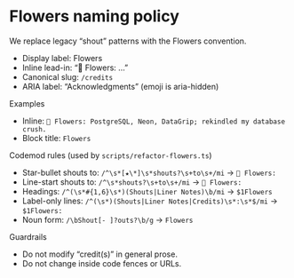 # Flowers naming policy

We replace legacy “shout” patterns with the Flowers convention.

- Display label: Flowers
- Inline lead-in: “💐 Flowers: …”
- Canonical slug: `/credits`
- ARIA label: “Acknowledgments” (emoji is aria-hidden)

Examples

- Inline: `💐 Flowers: PostgreSQL, Neon, DataGrip; rekindled my database crush.`
- Block title: `Flowers`

Codemod rules (used by `scripts/refactor-flowers.ts`)

- Star-bullet shouts to: `/^\s*[★\*]\s*shouts?\s+to\s+/mi` → `💐 Flowers: `
- Line-start shouts to: `/^\s*shouts?\s+to\s+/mi` → `💐 Flowers: `
- Headings: `/^(\s*#{1,6}\s*)(Shouts|Liner Notes)\b/mi` → `$1Flowers`
- Label-only lines: `/^(\s*)(Shouts|Liner Notes|Credits)\s*:\s*$/mi` → `$1Flowers:`
- Noun form: `/\bShout[- ]?outs?\b/g` → `Flowers`

Guardrails

- Do not modify “credit(s)” in general prose.
- Do not change inside code fences or URLs.
